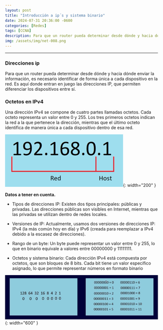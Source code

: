 ```yaml
---
layout: post
title: "Introducción a ip´s y sistema binario"
date: 2024-07-31 20:36:00 -0600
categories: [Redes]
tags: [CCNA]
description: Para que un router pueda determinar desde dónde y hacia dónde enviar la información, es necesario identificar de forma única a cada dispositivo en la red.....
img: /assets/img/net-008.png
---
```


--- 

### Direcciones ip

Para que un router pueda determinar desde dónde y hacia dónde enviar la información, es necesario identificar de forma única a cada dispositivo en la red. Es aquí donde entran en juego las direcciones IP, que permiten diferenciar los dispositivos entre sí.

### Octetos en IPv4 

Una dirección IPv4 se compone de cuatro partes llamadas octetos. Cada octeto representa un valor entre 0 y 255. Los tres primeros octetos indican la red a la que pertenece la dirección, mientras que el último octeto identifica de manera única a cada dispositivo dentro de esa red.

![alt text](/assets/img/net-008-1.png){: width="200" }


**Datos a tener en cuenta.**

* Tipos de direcciones IP: Existen dos tipos principales: públicas y privadas. Las direcciones públicas son visibles en Internet, mientras que las privadas se utilizan dentro de redes locales.

* Versiones de IP: Actualmente, usamos dos versiones de direcciones IP: IPv4 (la más común hoy en día) y IPv6 (creada para reemplazar a IPv4 debido a la escasez de direcciones).

* Rango de un byte: Un byte puede representar un valor entre 0 y 255, lo que en binario equivale a valores entre 00000000 y 11111111.

* Octetos y sistema binario: Cada dirección IPv4 está compuesta por octetos, que son bloques de 8 bits. Cada bit tiene un valor específico asignado, lo que permite representar números en formato binario

![alt text](/assets/img/net-008-2.png){: width="600" }